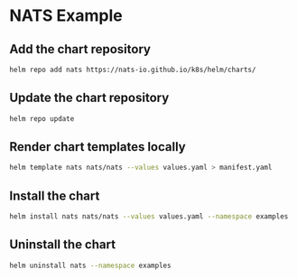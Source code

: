 # NATS Example

## Add the chart repository

```bash
helm repo add nats https://nats-io.github.io/k8s/helm/charts/
```

## Update the chart repository

```bash
helm repo update
```

## Render chart templates locally

```bash
helm template nats nats/nats --values values.yaml > manifest.yaml
```

## Install the chart

```bash
helm install nats nats/nats --values values.yaml --namespace examples
```

## Uninstall the chart

```bash
helm uninstall nats --namespace examples
```
